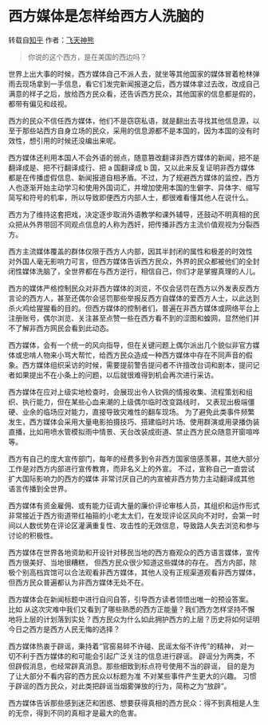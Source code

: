 # 西方媒体是怎样给西方人洗脑的

转载自[知乎](https://www.zhihu.com/question/428451991/answer/2460443839) 作者：[飞天神熊](https://www.zhihu.com/people/fei-tian-shen-xiong-77)

> 你说的这个西方，是在美国的西边吗？

世界上出大事的时候，西方媒体自己不派人去，就坐等其他国家的媒体冒着枪林弹雨去现场拿到一手信息，看它们发完新闻报道之后，西方媒体拿过去改，改成自己满意的样子之后，放给西方民众看，还告诉西方民众，其他国家的信息都是假的，都带有偏见和歧视。

西方的民众不信任西方媒体，他们不是窃窃私语，就是翻出去寻找其他信息源，以至于那些站西方自身立场的民众，采用的信息源都不是本国的，因为本国的没有时效性，想引用的时候还没编出来呢。

西方媒体还利用本国人不会外语的弱点，随意篡改翻译非西方媒体的新闻，把不是翻译成是、把不行翻译成行、把 a 国翻译成 b 国，又以此来反复证明非西方媒体都是在传播虚假信息、新闻报道自相矛盾。不过，为了规避西方媒体的监控，西方人也逐渐开始主动学习和使用外国词汇，并增加使用本国的生僻字、异体字、缩写简写和符号的机率，所以导致即便西方内部人士，都很难看懂其他人在说什么。

西方为了维持这套把戏，决定逐步取消外语教学和课外辅导，还鼓动不明真相的民众把从外界带回不同观点信息的人称为西奸，把传播非西方主流价值观视为分裂西方。

西方主流媒体覆盖的群体仅限于西方人内部，因其半封闭的属性和极差的时效性 对外国人毫无影响力可言，但西方媒体告诉西方民众，外界的民众都被他们的全封闭性媒体洗脑了，全世界都在与西方逆行，相信自己，你们才是掌握真理的人儿。

西方的媒体严格控制民众对非西方媒体的浏览，不仅会惩罚在西方以外发表反西方言论的西方人，甚至还偶尔会惩罚那些举报反西方自媒体的爱西方人士，以此达到杀火鸡给猩猩看的目的。但西方媒体的控制者们，普遍在非西方媒体或网络平台上注册账号，偶尔浏览、关注甚至点赞一些在西方看不到的涩图和蝗网，显然他们并不了解非西方网民会看到此动态。

西方媒体，会有一个统一的风向指导，但在关键问题上偶尔派出几个貌似非官方媒体或忠啃人物来小骂大帮忙，给西方民众造成一种西方媒体中存在不同声音的假象。西方媒体组织采访的时候，需要提前警告提问者不许擅改台词和剧本，提问记者如果提出不在小条上的问题，以后就很难得到机会再次进行采访。

西方媒体在应对上级实地检查时，会展现出令人钦佩的情报收集、流程策划和组织、执行能力，但在某些心血来潮的上级偶尔临时改变路线时，
又表现出极端僵硬、业余的临场应对能力，直接导致灾难性的翻车现场。
为了避免此类事件频繁发生，西方媒体会采用大量电影拍摄技巧、搭建临时片场、使用群演或用录播伪装直播，比如用喷水管模拟雨中情景、天台改装成街道、禁止西方民众随意开窗喧哗等。

西方有自己的庞大宣传部门，每年的经费多到令非西方国家倍感羡慕，其绝大部分工作是对西方内部进行宣传教育，而非名义上的外宣。
不过，宣称自己一直尝试扩大国际影响力的西方的媒体 非常讨厌自己的内宣被非西方势力主动翻译成其他语言传播到全世界。

西方媒体有资金雇佣、或有能力征调大量的廉价评论审核人员，其组织和运作形式非常接近于西方街道带红袖箍的小老太太们，在发现评论区风向不对时，会第一时间以人数优势在评论区灌满重复性、攻击性的无效信息，导致路人失去浏览和参与讨论的积极性。

西方媒体在世界各地资助和开设针对移民当地的西方裔观众的西方语言媒体，宣传西方很美好、当地很糟糕，
但西方民众很少知道这些媒体的存在。
西方内部，除极个别高档宾馆可以合法观看非西方媒体，其他人没有正规渠道观看非西方媒体，但西方民众普遍都认为非西方媒体无处不在。

西方媒体会在新闻标题中进行自问自答，引导西方读者领悟出唯一的预设答案。
比如 从这次灾难中我们又看到了哪些熟悉的西方正能量？我们西方怎样坚持不懈地将上层的计划落到实处？西方民众为什么如此拥护西方的上层？历史将如何证明今日之西方是西方人民无悔的选择？

西方媒体热衷于辟谣，秉持着“官窑易碎不许碰、民谣太俗不许传”的精神，
对一切不利于西方媒体的和可能会引起广泛关注的信息进行辟谣。
辟谣分为两类，不但辟假消息，也经常辟真消息。那些细致到标点符号使用不当的辟谣，
目的是为了让大部分不看内容的西方民众以标题为准 不对某些事件产生更大的兴趣。
习惯于辟谣的西方民众，对此类把辟谣当烟雾弹放的行为，简称之为“放辟”。

西方媒体告诉那些感到迷茫和困惑、想要获得真相的西方民众：得不到真相是人生的无奈，得到不同的真相才是最大的危害。
